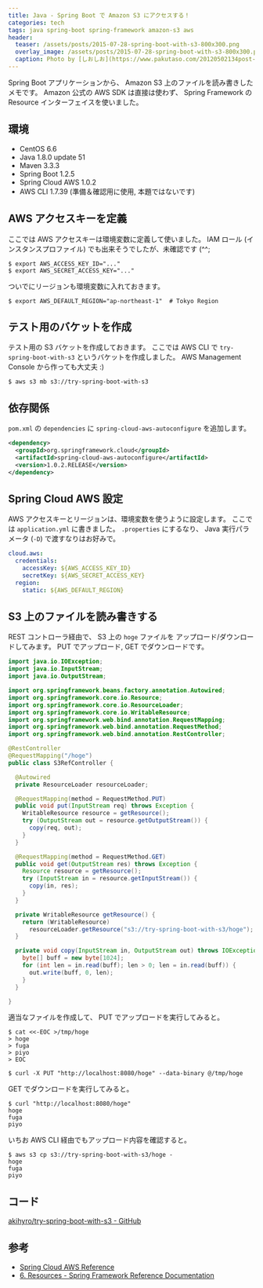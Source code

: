 ```yaml
---
title: Java - Spring Boot で Amazon S3 にアクセスする！
categories: tech
tags: java spring-boot spring-framework amazon-s3 aws
header:
  teaser: /assets/posts/2015-07-28-spring-boot-with-s3-800x300.png
  overlay_image: /assets/posts/2015-07-28-spring-boot-with-s3-800x300.png
  caption: Photo by [しおしお](https://www.pakutaso.com/20120502134post-1463.html)
---
```


Spring Boot アプリケーションから、 Amazon S3 上のファイルを読み書きしたメモです。
Amazon 公式の AWS SDK は直接は使わず、
Spring Framework の Resource インターフェイスを使いました。

<!--more-->

## 環境

* CentOS 6.6
* Java 1.8.0 update 51
* Maven 3.3.3
* Spring Boot 1.2.5
* Spring Cloud AWS 1.0.2
* AWS CLI 1.7.39 (準備＆確認用に使用, 本題ではないです)

## AWS アクセスキーを定義

ここでは AWS アクセスキーは環境変数に定義して使いました。
IAM ロール (インスタンスプロファイル) でも出来そうでしたが、未確認です (^^;

```console
$ export AWS_ACCESS_KEY_ID="..."
$ export AWS_SECRET_ACCESS_KEY="..."
```

ついでにリージョンも環境変数に入れておきます。

```console
$ export AWS_DEFAULT_REGION="ap-northeast-1"  # Tokyo Region
```

## テスト用のバケットを作成

テスト用の S3 バケットを作成しておきます。
ここでは AWS CLI で `try-spring-boot-with-s3` というバケットを作成しました。
AWS Management Console から作っても大丈夫 :)

```console
$ aws s3 mb s3://try-spring-boot-with-s3
```

## 依存関係

`pom.xml` の `dependencies` に `spring-cloud-aws-autoconfigure` を追加します。

```xml
<dependency>
  <groupId>org.springframework.cloud</groupId>
  <artifactId>spring-cloud-aws-autoconfigure</artifactId>
  <version>1.0.2.RELEASE</version>
</dependency>
```

## Spring Cloud AWS 設定

AWS アクセスキーとリージョンは、環境変数を使うように設定します。
ここでは `application.yml` に書きました。
`.properties` にするなり、 Java 実行パラメータ (`-D`) で渡すなりはお好みで。

```yaml
cloud.aws:
  credentials:
    accessKey: ${AWS_ACCESS_KEY_ID}
    secretKey: ${AWS_SECRET_ACCESS_KEY}
  region:
    static: ${AWS_DEFAULT_REGION}
```

## S3 上のファイルを読み書きする

REST コントローラ経由で、 S3 上の `hoge` ファイルを
アップロード/ダウンロードしてみます。
PUT でアップロード, GET でダウンロードです。

```java
import java.io.IOException;
import java.io.InputStream;
import java.io.OutputStream;

import org.springframework.beans.factory.annotation.Autowired;
import org.springframework.core.io.Resource;
import org.springframework.core.io.ResourceLoader;
import org.springframework.core.io.WritableResource;
import org.springframework.web.bind.annotation.RequestMapping;
import org.springframework.web.bind.annotation.RequestMethod;
import org.springframework.web.bind.annotation.RestController;

@RestController
@RequestMapping("/hoge")
public class S3RefController {

  @Autowired
  private ResourceLoader resourceLoader;

  @RequestMapping(method = RequestMethod.PUT)
  public void put(InputStream req) throws Exception {
    WritableResource resource = getResource();
    try (OutputStream out = resource.getOutputStream()) {
      copy(req, out);
    }
  }

  @RequestMapping(method = RequestMethod.GET)
  public void get(OutputStream res) throws Exception {
    Resource resource = getResource();
    try (InputStream in = resource.getInputStream()) {
      copy(in, res);
    }
  }

  private WritableResource getResource() {
    return (WritableResource)
      resourceLoader.getResource("s3://try-spring-boot-with-s3/hoge");
  }

  private void copy(InputStream in, OutputStream out) throws IOException {
    byte[] buff = new byte[1024];
    for (int len = in.read(buff); len > 0; len = in.read(buff)) {
      out.write(buff, 0, len);
    }
  }

}
```

適当なファイルを作成して、 PUT でアップロードを実行してみると。

```console
$ cat <<-EOC >/tmp/hoge
> hoge
> fuga
> piyo
> EOC

$ curl -X PUT "http://localhost:8080/hoge" --data-binary @/tmp/hoge
```

GET でダウンロードを実行してみると。

```console
$ curl "http://localhost:8080/hoge"
hoge
fuga
piyo
```

いちお AWS CLI 経由でもアップロード内容を確認すると。

```console
$ aws s3 cp s3://try-spring-boot-with-s3/hoge -
hoge
fuga
piyo
```

## コード

[akihyro/try-spring-boot-with-s3 - GitHub](https://github.com/akihyro/try-spring-boot-with-s3)

## 参考

* [Spring Cloud AWS Reference](http://cloud.spring.io/spring-cloud-aws/spring-cloud-aws.html)
* [6. Resources - Spring Framework Reference Documentation](http://docs.spring.io/autorepo/docs/spring/4.1.x/spring-framework-reference/html/resources.html)
